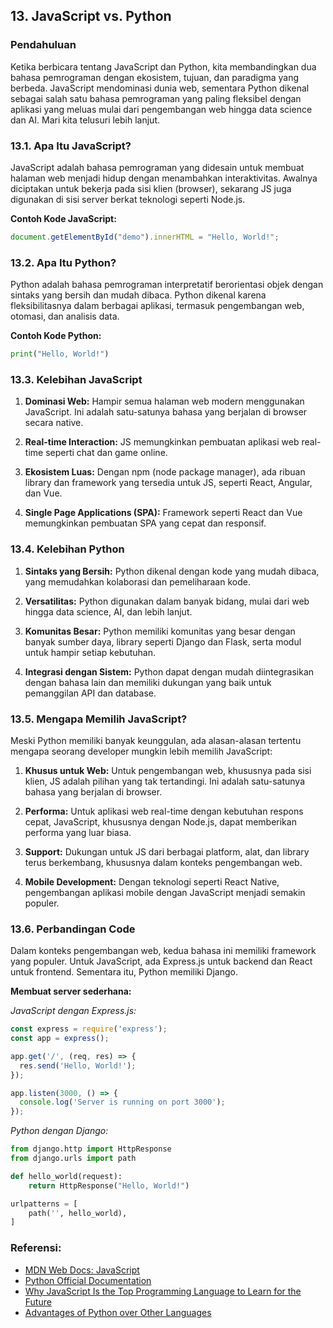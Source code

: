 ## 13. JavaScript vs. Python

### Pendahuluan

Ketika berbicara tentang JavaScript dan Python, kita membandingkan dua bahasa pemrograman dengan ekosistem, tujuan, dan paradigma yang berbeda. JavaScript mendominasi dunia web, sementara Python dikenal sebagai salah satu bahasa pemrograman yang paling fleksibel dengan aplikasi yang meluas mulai dari pengembangan web hingga data science dan AI. Mari kita telusuri lebih lanjut.

### 13.1. Apa Itu JavaScript?

JavaScript adalah bahasa pemrograman yang didesain untuk membuat halaman web menjadi hidup dengan menambahkan interaktivitas. Awalnya diciptakan untuk bekerja pada sisi klien (browser), sekarang JS juga digunakan di sisi server berkat teknologi seperti Node.js.

**Contoh Kode JavaScript:**
```javascript
document.getElementById("demo").innerHTML = "Hello, World!";
```

### 13.2. Apa Itu Python?

Python adalah bahasa pemrograman interpretatif berorientasi objek dengan sintaks yang bersih dan mudah dibaca. Python dikenal karena fleksibilitasnya dalam berbagai aplikasi, termasuk pengembangan web, otomasi, dan analisis data.

**Contoh Kode Python:**
```python
print("Hello, World!")
```

### 13.3. Kelebihan JavaScript

1. **Dominasi Web:** Hampir semua halaman web modern menggunakan JavaScript. Ini adalah satu-satunya bahasa yang berjalan di browser secara native.
   
2. **Real-time Interaction:** JS memungkinkan pembuatan aplikasi web real-time seperti chat dan game online.
   
3. **Ekosistem Luas:** Dengan npm (node package manager), ada ribuan library dan framework yang tersedia untuk JS, seperti React, Angular, dan Vue.
   
4. **Single Page Applications (SPA):** Framework seperti React dan Vue memungkinkan pembuatan SPA yang cepat dan responsif.

### 13.4. Kelebihan Python

1. **Sintaks yang Bersih:** Python dikenal dengan kode yang mudah dibaca, yang memudahkan kolaborasi dan pemeliharaan kode.
   
2. **Versatilitas:** Python digunakan dalam banyak bidang, mulai dari web hingga data science, AI, dan lebih lanjut.
   
3. **Komunitas Besar:** Python memiliki komunitas yang besar dengan banyak sumber daya, library seperti Django dan Flask, serta modul untuk hampir setiap kebutuhan.

4. **Integrasi dengan Sistem:** Python dapat dengan mudah diintegrasikan dengan bahasa lain dan memiliki dukungan yang baik untuk pemanggilan API dan database.

### 13.5. Mengapa Memilih JavaScript?

Meski Python memiliki banyak keunggulan, ada alasan-alasan tertentu mengapa seorang developer mungkin lebih memilih JavaScript:

1. **Khusus untuk Web:** Untuk pengembangan web, khususnya pada sisi klien, JS adalah pilihan yang tak tertandingi. Ini adalah satu-satunya bahasa yang berjalan di browser.
   
2. **Performa:** Untuk aplikasi web real-time dengan kebutuhan respons cepat, JavaScript, khususnya dengan Node.js, dapat memberikan performa yang luar biasa.
   
3. **Support:** Dukungan untuk JS dari berbagai platform, alat, dan library terus berkembang, khususnya dalam konteks pengembangan web.

4. **Mobile Development:** Dengan teknologi seperti React Native, pengembangan aplikasi mobile dengan JavaScript menjadi semakin populer.

### 13.6. Perbandingan Code

Dalam konteks pengembangan web, kedua bahasa ini memiliki framework yang populer. Untuk JavaScript, ada Express.js untuk backend dan React untuk frontend. Sementara itu, Python memiliki Django.

**Membuat server sederhana:**

*JavaScript dengan Express.js:*
```javascript
const express = require('express');
const app = express();

app.get('/', (req, res) => {
  res.send('Hello, World!');
});

app.listen(3000, () => {
  console.log('Server is running on port 3000');
});
```

*Python dengan Django:*
```python
from django.http import HttpResponse
from django.urls import path

def hello_world(request):
    return HttpResponse("Hello, World!")

urlpatterns = [
    path('', hello_world),
]
```
### Referensi:
- [MDN Web Docs: JavaScript](https://developer.mozilla.org/en-US/docs/Web/JavaScript)
- [Python Official Documentation](https://docs.python.org/3/)
- [Why JavaScript Is the Top Programming Language to Learn for the Future](https://bootcamp.cvn.columbia.edu/blog/why-learn-javascript/)
- [Advantages of Python over Other Languages](https://www.geeksforgeeks.org/advantages-of-python-over-other-programming-languages/)